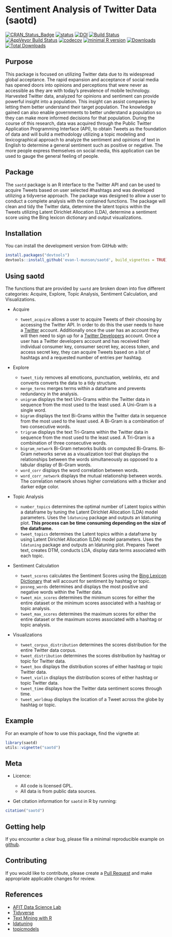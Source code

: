 Sentiment Analysis of Twitter Data (saotd)
================

<!-- don't edit the .md file, instead edit the .Rmd -->

[![CRAN\_Status\_Badge](http://www.r-pkg.org/badges/version/saotd)](https://cran.r-project.org/package=saotd)
[![status](http://joss.theoj.org/papers/e6002792b44f50039afc22dbe3d4a086/status.svg)](http://joss.theoj.org/papers/e6002792b44f50039afc22dbe3d4a086)
[![DOI](https://zenodo.org/badge/DOI/10.5281/zenodo.2578973.svg)](https://doi.org/10.5281/zenodo.2578973)
[![Build
Status](https://travis-ci.org/evan-l-munson/saotd.svg?branch=master)](https://travis-ci.org/evan-l-munson/saotd)
[![AppVeyor Build
Status](https://ci.appveyor.com/api/projects/status/github/evan-l-munson/saotd?branch=master&svg=true)](https://ci.appveyor.com/project/evan-l-munson/saotd)
[![codecov](https://codecov.io/gh/evan-l-munson/saotd/branch/master/graph/badge.svg)](https://codecov.io/gh/evan-l-munson/saotd)
[![minimal R
version](https://img.shields.io/badge/R%3E%3D-3.3.0-6666ff.svg)](https://cran.r-project.org/)
[![Downloads](http://cranlogs.r-pkg.org/badges/saotd)](https://CRAN.R-project.org/package=saotd)
[![Total
Downloads](https://cranlogs.r-pkg.org/badges/grand-total/saotd?color=orange)](https://CRAN.R-project.org/package=saotd)

## Purpose

This package is focused on utilizing Twitter data due to its widespread
global acceptance. The rapid expansion and acceptance of social media
has opened doors into opinions and perceptions that were never as
accessible as they are with today’s prevalence of mobile technology.
Harvested Twitter data, analyzed for opinions and sentiment can provide
powerful insight into a population. This insight can assist companies by
letting them better understand their target population. The knowledge
gained can also enable governments to better understand a population so
they can make more informed decisions for that population. During the
course of this research, data was acquired through the Public Twitter
Application Programming Interface (API), to obtain Tweets as the
foundation of data and will build a methodology utilizing a topic
modeling and lexicographical approach to analyze the sentiment and
opinions of text in English to determine a general sentiment such as
positive or negative. The more people express themselves on social
media, this application can be used to gauge the general feeling of
people.

## Package

The `saotd` package is an R interface to the Twitter API and can be used
to acquire Tweets based on user selected \#hashtags and was developed
utilizing a tidyverse approach. The package was designed to allow a user
to conduct a complete analysis with the contained functions. The package
will clean and tidy the Twitter data, determine the latent topics within
the Tweets utilizing Latent Dirichlet Allocation (LDA), determine a
sentiment score using the Bing lexicon dictionary and output
visualizations.

## Installation

You can install the development version from GitHub with:

``` r
install.packages("devtools")
devtools::install_github('evan-l-munson/saotd', build_vignettes = TRUE)
```

## Using saotd

The functions that are provided by `saotd` are broken down into five
different categories: Acquire, Explore, Topic Analysis, Sentiment
Calculation, and Visualizations.

  - Acquire
    
      - `tweet_acquire` allows a user to acquire Tweets of their
        choosing by accessing the Twitter API. In order to do this the
        user needs to have a [Twitter](https://twitter.com) account.
        Additionally once the user has an account they will then need to
        sign up for a [Twitter Developers](https://dev.twitter.com/)
        account. Once a user has a Twitter developers account and has
        received their individual consumer key, consumer secret key,
        access token, and access secret key, they can acquire Tweets
        based on a list of hashtags and a requested number of entries
        per hashtag.

  - Explore
    
      - `tweet_tidy` removes all emoticons, punctuation, weblinks, etc
        and converts converts the data to a tidy structure.
      - `merge_terms` merges terms within a dataframe and prevents
        redundancy in the analysis.
      - `unigram` displays the text Uni-Grams within the Twitter data in
        sequence from the most used to the least used. A Uni-Gram is a
        single word.
      - `bigram` displays the text Bi-Grams within the Twitter data in
        sequence from the most used to the least used. A Bi-Gram is a
        combination of two consecutive words.
      - `trigram` displays the text Tri-Grams within the Twitter data in
        sequence from the most used to the least used. A Tri-Gram is a
        combination of three consecutive words.
      - `bigram_network` Bi-Gram networks builds on computed Bi-Grams.
        Bi-Gram networks serve as a visualization tool that displays the
        relationships between the words simultaneously as opposed to a
        tabular display of Bi-Gram words.
      - `word_corr` displays the word correlation between words.
      - `word_corr_network` displays the mutual relationship between
        words. The correlation network shows higher correlations with a
        thicker and darker edge color.

  - Topic Analysis
    
      - `number_topics` determines the optimal number of Latent topics
        within a dataframe by tuning the Latent Dirichlet Allocation
        (LDA) model parameters. Uses the `ldatuning` package and outputs
        an ldatuning plot. **This process can be time consuming
        depending on the size of the dataframe.**
      - `tweet_topics` determines the Latent topics within a dataframe
        by using Latent Dirichlet Allocation (LDA) model parameters.
        Uses the `ldatuning` package and outputs an ldatuning plot.
        Prepares Tweet text, creates DTM, conducts LDA, display data
        terms associated with each topic.

  - Sentiment Calculation
    
      - `tweet_scores` calculates the Sentiment Scores using the [Bing
        Lexicon
        Dictionary](https://www.cs.uic.edu/~liub/FBS/sentiment-analysis.html)
        that will account for sentiment by hashtag or topic.
      - `posneg_words` determines and displays the most positive and
        negative words within the Twitter data.
      - `tweet_min_scores` determines the minimum scores for either the
        entire dataset or the minimum scores associated with a hashtag
        or topic analysis.
      - `tweet_max_scores` determines the maximum scores for either the
        entire dataset or the maximum scores associated with a hashtag
        or topic analysis.

  - Visualizations
    
      - `tweet_corpus_distribution` determines the scores distribution
        for the entire Twitter data corpus.
      - `tweet_distribution` determines the scores distribution by
        hashtag or topic for Twitter data.
      - `tweet_box` displays the distribution scores of either hashtag
        or topic Twitter data.
      - `tweet_violin` displays the distribution scores of either
        hashtag or topic Twitter data.
      - `tweet_time` displays how the Twitter data sentiment scores
        through time.  
      - `tweet_worldmap` displays the location of a Tweet across the
        globe by hashtag or topic.

## Example

For an example of how to use this package, find the vignette at:

``` r
library(saotd)
utils::vignette("saotd")
```

## Meta

  - Licence:
    
      - All code is licensed GPL.
      - All data is from public data sources.

  - Get citation information for `saotd` in R by running:

<!-- end list -->

``` r
citation("saotd")
```

## Getting help

If you encounter a clear bug, please file a minimal reproducible example
on [github](https://github.com/evan-l-munson/saotd/issues).

## Contributing

If you would like to contribute, please create a [Pull
Request](https://github.com/evan-l-munson/saotd/pulls) and make
appropriate applicable changes for review.

## References

  - [AFIT Data Science Lab](https://github.com/AFIT-R)
  - [Tidyverse](https://www.tidyverse.org/)
  - [Text Mining with R](https://www.tidytextmining.com/)
  - [ldatuning](https://CRAN.R-project.org/package=ldatuning)
  - [topicmodels](https://CRAN.R-project.org/package=topicmodels)
